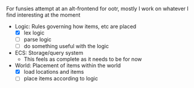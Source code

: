 For funsies attempt at an alt-frontend for ootr,
mostly I work on whatever I find interesting at the moment


- Logic: Rules governing how items, etc are placed
  - [x] lex logic
  - [ ] parse logic
  - [ ] do something useful with the logic
- ECS: Storage/query system
  - This feels as complete as it needs to be for now
- World: Placement of items within the world
  - [x] load locations and items
  - [ ] place items according to logic
